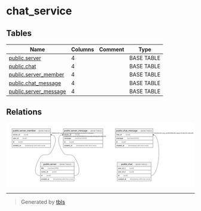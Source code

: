 # chat_service

## Tables

| Name | Columns | Comment | Type |
| ---- | ------- | ------- | ---- |
| [public.server](public.server.md) | 4 |  | BASE TABLE |
| [public.chat](public.chat.md) | 4 |  | BASE TABLE |
| [public.server_member](public.server_member.md) | 4 |  | BASE TABLE |
| [public.chat_message](public.chat_message.md) | 4 |  | BASE TABLE |
| [public.server_message](public.server_message.md) | 4 |  | BASE TABLE |

## Relations

![er](schema.svg)

---

> Generated by [tbls](https://github.com/k1LoW/tbls)
